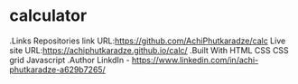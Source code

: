 # calculator
.Links
Repositories link URL:https://github.com/AchiPhutkaradze/calc
Live site URL:https://achiphutkaradze.github.io/calc/
.Built With
HTML
CSS
CSS grid 
Javascript
.Author
LinkdIn - https://www.linkedin.com/in/achi-phutkaradze-a629b7265/

